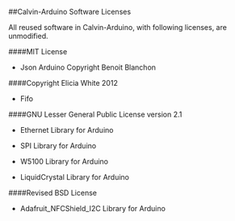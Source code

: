 ##Calvin-Arduino Software Licenses

All reused software in Calvin-Arduino, with following licenses, are
unmodified.

####MIT License

-   Json Arduino Copyright Benoit Blanchon

####Copyright Elicia White 2012

-   Fifo

####GNU Lesser General Public License version 2.1

-   Ethernet Library for Arduino

-   SPI Library for Arduino

-   W5100 Library for Arduino

-   LiquidCrystal Library for Arduino

####Revised BSD License

- Adafruit_NFCShield_I2C Library for Arduino
